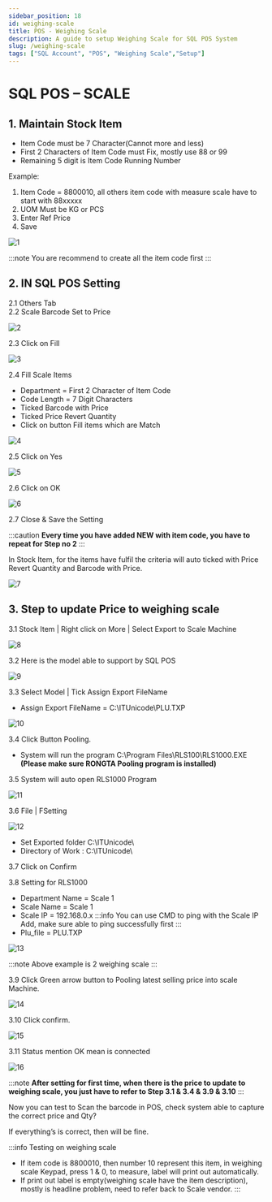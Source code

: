 ```yaml
---
sidebar_position: 18
id: weighing-scale
title: POS - Weighing Scale
description: A guide to setup Weighing Scale for SQL POS System
slug: /weighing-scale
tags: ["SQL Account", "POS", "Weighing Scale","Setup"]
---
```


# SQL POS – SCALE 

## 1. Maintain Stock Item
- Item Code must be 7 Character(Cannot more and less)
- First 2 Characters of Item Code must Fix, mostly use 88 or 99
- Remaining 5 digit is Item Code Running Number

Example:
1. Item Code = 8800010, all others item code with measure scale have to start
with 88xxxxx
2. UOM Must be KG or PCS
3. Enter Ref Price
4. Save

![1](/img/pos/weighing-scale/1.png)

:::note
You are recommend to create all the item code first
:::

## 2. IN SQL POS Setting
2.1 Others Tab <br />
2.2 Scale Barcode Set to Price

![2](/img/pos/weighing-scale/2.png)

2.3 Click on Fill

![3](/img/pos/weighing-scale/3.png)

2.4 Fill Scale Items
- Department = First 2 Character of Item Code
- Code Length = 7 Digit Characters
- Ticked Barcode with Price
- Ticked Price Revert Quantity
- Click on button Fill items which are Match

![4](/img/pos/weighing-scale/4.png)

2.5 Click on Yes

![5](/img/pos/weighing-scale/5.png)

2.6 Click on OK

![6](/img/pos/weighing-scale/6.png)

2.7 Close & Save the Setting

:::caution
**Every time you have added NEW with item code, you have to repeat for Step no 2**
:::

In Stock Item, for the items have fulfil the criteria will auto ticked with Price Revert Quantity
and Barcode with Price.

![7](/img/pos/weighing-scale/7.png)

## 3. Step to update Price to weighing scale

3.1 Stock Item | Right click on More | Select Export to Scale Machine

![8](/img/pos/weighing-scale/8.png)

3.2 Here is the model able to support by SQL POS

![9](/img/pos/weighing-scale/9.png)

3.3 Select Model | Tick Assign Export FileName
- Assign Export FileName = C:\ITUnicode\PLU.TXP 

![10](/img/pos/weighing-scale/10.png)

3.4 Click Button Pooling.
 - System will run the program C:\Program Files\RLS100\RLS1000.EXE **(Please make sure RONGTA Pooling program is installed)**

3.5 System will auto open RLS1000 Program

![11](/img/pos/weighing-scale/11.png)

3.6 File | FSetting

![12](/img/pos/weighing-scale/12.png)

- Set Exported folder C:\ITUnicode\
- Directory of Work : C:\ITUnicode\

3.7 Click on Confirm 

3.8 Setting for RLS1000
- Department Name = Scale 1
- Scale Name = Scale 1
- Scale IP = 192.168.0.x
:::info
You can use CMD to ping with the Scale IP Add, make sure able to ping
successfully first
:::
- Plu_file = PLU.TXP

![13](/img/pos/weighing-scale/13.png)

:::note
Above example is 2 weighing scale
:::

3.9 Click Green arrow button to Pooling latest selling price into scale Machine. 

![14](/img/pos/weighing-scale/14.png)

3.10 Click confirm.

![15](/img/pos/weighing-scale/15.png)

3.11 Status mention OK mean is connected

![16](/img/pos/weighing-scale/16.png)

:::note
**After setting for first time, when there is the price to update to weighing scale, you just have to refer to Step 3.1 & 3.4 & 3.9 & 3.10**
:::

Now you can test to Scan the barcode in POS, check system able to capture the correct price and Qty?

If everything’s is correct, then will be fine.

:::info
Testing on weighing scale
- If item code is 8800010, then number 10 represent this item, in weighing scale
Keypad, press 1 & 0, to measure, label will print out automatically.
- If print out label is empty(weighing scale have the item description), mostly is
headline problem, need to refer back to Scale vendor.
:::